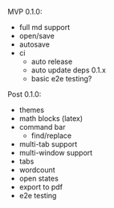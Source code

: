 MVP 0.1.0:

- full md support
- open/save
- autosave
- ci
  - auto release
  - auto update deps 0.1.x
  - basic e2e testing?

Post 0.1.0:

- themes
- math blocks (latex)
- command bar
  - find/replace
- multi-tab support
- multi-window support
- tabs
- wordcount
- open states
- export to pdf
- e2e testing
